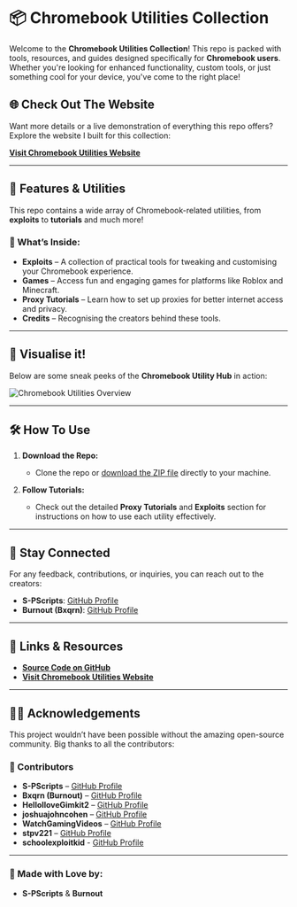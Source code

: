 # 📦 Chromebook Utilities Collection

Welcome to the **Chromebook Utilities Collection**! This repo is packed with tools, resources, and guides designed specifically for **Chromebook users**. Whether you're looking for enhanced functionality, custom tools, or just something cool for your device, you've come to the right place!

## 🌐 Check Out The Website

Want more details or a live demonstration of everything this repo offers? Explore the website I built for this collection:

[**Visit Chromebook Utilities Website**](https://github.com/S-PScripts/chromebook-utilities/blob/main/Websites.MD)

---

## 🚀 Features & Utilities

This repo contains a wide array of Chromebook-related utilities, from **exploits** to **tutorials** and much more!

### 🔧 What’s Inside:
- **Exploits** – A collection of practical tools for tweaking and customising your Chromebook experience.
- **Games** – Access fun and engaging games for platforms like Roblox and Minecraft.
- **Proxy Tutorials** – Learn how to set up proxies for better internet access and privacy.
- **Credits** – Recognising the creators behind these tools.

---

## 📸 Visualise it!

Below are some sneak peeks of the **Chromebook Utility Hub** in action:

![Chromebook Utilities Overview](https://via.placeholder.com/900x500.png?text=Chromebook+Utilities+Collection+Overview)

---

## 🛠️ How To Use

1. **Download the Repo:**
   - Clone the repo or [download the ZIP file](https://github.com/S-PScripts/chromebook-utilities/archive/refs/heads/main.zip) directly to your machine.

2. **Follow Tutorials:**
   - Check out the detailed **Proxy Tutorials** and **Exploits** section for instructions on how to use each utility effectively.

---

## 💬 Stay Connected

For any feedback, contributions, or inquiries, you can reach out to the creators:

- **S-PScripts**: [GitHub Profile](https://github.com/S-PScripts)
- **Burnout (Bxqrn)**: [GitHub Profile](https://github.com/Bxqrn)

---

## 🔗 Links & Resources

- **[Source Code on GitHub](https://github.com/S-PScripts/chromebook-utilities)**
- **[Visit Chromebook Utilities Website](https://github.com/S-PScripts/chromebook-utilities/blob/main/Websites.MD)**

---

## 🧑‍💻 Acknowledgements

This project wouldn’t have been possible without the amazing open-source community. Big thanks to all the contributors:

### 🎉 Contributors

- **S-PScripts** – [GitHub Profile](https://github.com/S-PScripts)  
- **Bxqrn (Burnout)** – [GitHub Profile](https://github.com/Bxqrn)  
- **HelloIloveGimkit2** – [GitHub Profile](https://github.com/HelloIloveGimkit2)  
- **joshuajohncohen** – [GitHub Profile](https://github.com/joshuajohncohen)  
- **WatchGamingVideos** – [GitHub Profile](https://github.com/WatchGamingVideos)  
- **stpv221** – [GitHub Profile](https://github.com/stpv221)  
- **schoolexploitkid** - [GitHub Profile](https://github.com/schoolexploitkid)
---

### 🖤 Made with Love by:

- **S-PScripts** & **Burnout**
